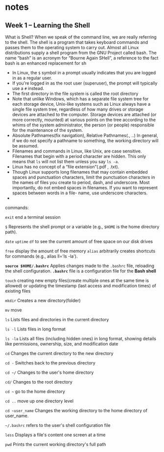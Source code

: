 # notes


## Week 1 – Learning the Shell
What is Shell? When we speak of the command line, we are really referring to the shell. The shell is a program that takes keyboard commands and passes them to the operating system to carry
out. Almost all Linux distributions supply a shell program from the GNU Project called
bash. The name “bash” is an acronym for “Bourne Again SHell”, a reference to the fact
bash is an enhanced replacement for sh


- In Linux, the `$` symbol in a prompt usually indicates that you are logged in as a regular user.
- If you're logged in as the root user (superuser), the prompt will typically use a `#` instead.
- The first directory in the file system is called the root directory
- Note that unlike Windows, which has a separate file system tree for each storage device, Unix-like systems such as Linux always have a single file system tree, regardless of how many drives or storage devices are attached to the computer. Storage devices are attached (or more correctly, mounted) at various points on the tree according to the whims of the system administrator, the person (or people) responsible for the maintenance of the system.
- Absolute Pathnames(fix navigation), Relative Pathnames(., ..) In general, if we do not specify a pathname to something, the working directory will be assumed.
- Filenames and commands in Linux, like Unix, are case sensitive. Filenames that begin with a period character are hidden. This only means that `ls` will not list them unless you say `ls -a`.
- Linux has no concept of a “file extension”(.pdf , .txt).
- Though Linux supports long filenames that may contain embedded spaces and
punctuation characters, limit the punctuation characters in the names of files
you create to period, dash, and underscore. Most importantly, do not embed
spaces in filenames. If you want to represent spaces between words in a file-
name, use underscore characters.
-

commands: 

`exit` end a terminal session

`$` Represents the shell prompt or a variable (e.g., `$HOME` is the home directory path).

`date`
`uptime`
`df`  to see the current amount of free space on our disk drives

`free` display the amount of free memory
`alias`  arbitrarily creates shortcuts for commands (e.g., alias ll='ls -la').

**`source $HOME/.bashrc`** Applies changes made to the `.bashrc` file, reloading the shell configuration. **`.bashrc`** file is a configuration file for the **Bash shell**

`touch`  creating new empty files(create multiple ones at the same time is allowed) or updating the timestamp (last access and modification times) of existing files

`mkdir` Creates a new directory(folder)

`mv` move

`ls` Lists files and directories in the current directory

`ls -l` Lists files in long format

`ls -la`  Lists all files (including hidden ones) in long format, showing details like permissions, ownership, size, and modification date

`cd`  Changes the current directory to the new directory

`cd -`  Switches back to the previous directory

`cd ~/`  Changes to the user's home directory

`cd/`  Changes to the root directory

`cd ~`  go to the home directory

`cd ..`  move up one directory level

`cd ~user_name` Changes the working directory to the home directory of
user_name.

`~/.bashrc`  refers to the user's shell configuration file

`less` Displays a file's content one screen at a time

`pwd` Prints the current working directory's full path